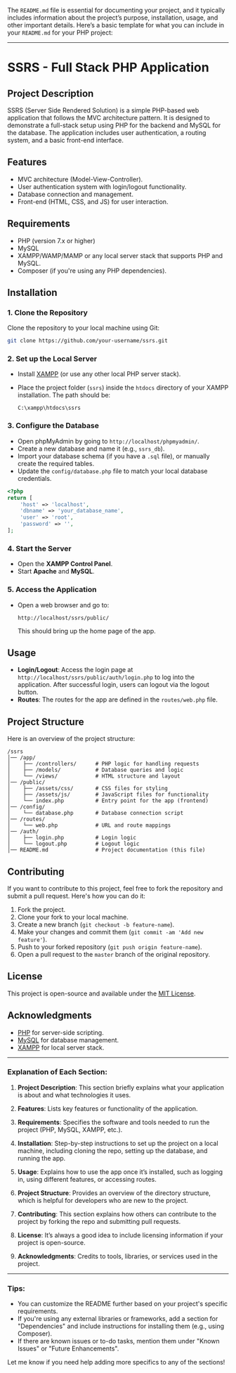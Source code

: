 The `README.md` file is essential for documenting your project, and it typically includes information about the project’s purpose, installation, usage, and other important details. Here’s a basic template for what you can include in your `README.md` for your PHP project:

---

# SSRS - Full Stack PHP Application

## Project Description

SSRS (Server Side Rendered Solution) is a simple PHP-based web application that follows the MVC architecture pattern. It is designed to demonstrate a full-stack setup using PHP for the backend and MySQL for the database. The application includes user authentication, a routing system, and a basic front-end interface.

## Features
- MVC architecture (Model-View-Controller).
- User authentication system with login/logout functionality.
- Database connection and management.
- Front-end (HTML, CSS, and JS) for user interaction.

## Requirements
- PHP (version 7.x or higher)
- MySQL
- XAMPP/WAMP/MAMP or any local server stack that supports PHP and MySQL.
- Composer (if you're using any PHP dependencies).

## Installation

### 1. Clone the Repository
Clone the repository to your local machine using Git:

```bash
git clone https://github.com/your-username/ssrs.git
```

### 2. Set up the Local Server
- Install [XAMPP](https://www.apachefriends.org/index.html) (or use any other local PHP server stack).
- Place the project folder (`ssrs`) inside the `htdocs` directory of your XAMPP installation. The path should be:

  ```plaintext
  C:\xampp\htdocs\ssrs
  ```

### 3. Configure the Database
- Open phpMyAdmin by going to `http://localhost/phpmyadmin/`.
- Create a new database and name it (e.g., `ssrs_db`).
- Import your database schema (if you have a `.sql` file), or manually create the required tables.
- Update the `config/database.php` file to match your local database credentials.

```php
<?php
return [
    'host' => 'localhost',
    'dbname' => 'your_database_name',
    'user' => 'root',
    'password' => '',
];
```

### 4. Start the Server
- Open the **XAMPP Control Panel**.
- Start **Apache** and **MySQL**.

### 5. Access the Application
- Open a web browser and go to:

  ```plaintext
  http://localhost/ssrs/public/
  ```

  This should bring up the home page of the app.

## Usage

- **Login/Logout**: Access the login page at `http://localhost/ssrs/public/auth/login.php` to log into the application. After successful login, users can logout via the logout button.
- **Routes**: The routes for the app are defined in the `routes/web.php` file.

## Project Structure

Here is an overview of the project structure:

```
/ssrs
│── /app/
│    ├── /controllers/      # PHP logic for handling requests
│    ├── /models/           # Database queries and logic
│    └── /views/            # HTML structure and layout
│── /public/
│    ├── /assets/css/       # CSS files for styling
│    ├── /assets/js/        # JavaScript files for functionality
│    └── index.php          # Entry point for the app (frontend)
│── /config/
│    └── database.php       # Database connection script
│── /routes/
│    └── web.php            # URL and route mappings
│── /auth/
│    ├── login.php          # Login logic
│    └── logout.php         # Logout logic
│── README.md               # Project documentation (this file)
```

## Contributing

If you want to contribute to this project, feel free to fork the repository and submit a pull request. Here's how you can do it:

1. Fork the project.
2. Clone your fork to your local machine.
3. Create a new branch (`git checkout -b feature-name`).
4. Make your changes and commit them (`git commit -am 'Add new feature'`).
5. Push to your forked repository (`git push origin feature-name`).
6. Open a pull request to the `master` branch of the original repository.

## License

This project is open-source and available under the [MIT License](LICENSE).

## Acknowledgments

- [PHP](https://www.php.net/) for server-side scripting.
- [MySQL](https://www.mysql.com/) for database management.
- [XAMPP](https://www.apachefriends.org/index.html) for local server stack.

---

### Explanation of Each Section:

1. **Project Description**: This section briefly explains what your application is about and what technologies it uses.
   
2. **Features**: Lists key features or functionality of the application.
   
3. **Requirements**: Specifies the software and tools needed to run the project (PHP, MySQL, XAMPP, etc.).
   
4. **Installation**: Step-by-step instructions to set up the project on a local machine, including cloning the repo, setting up the database, and running the app.

5. **Usage**: Explains how to use the app once it’s installed, such as logging in, using different features, or accessing routes.

6. **Project Structure**: Provides an overview of the directory structure, which is helpful for developers who are new to the project.

7. **Contributing**: This section explains how others can contribute to the project by forking the repo and submitting pull requests.

8. **License**: It’s always a good idea to include licensing information if your project is open-source.

9. **Acknowledgments**: Credits to tools, libraries, or services used in the project.

---

### Tips:
- You can customize the README further based on your project's specific requirements.
- If you're using any external libraries or frameworks, add a section for "Dependencies" and include instructions for installing them (e.g., using Composer).
- If there are known issues or to-do tasks, mention them under "Known Issues" or "Future Enhancements".

Let me know if you need help adding more specifics to any of the sections!
